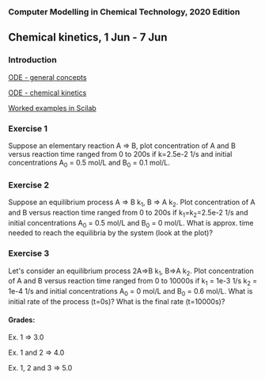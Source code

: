 ### Computer Modelling in Chemical Technology, 2020 Edition

## Chemical kinetics, 1 Jun - 7 Jun


### Introduction

[ODE - general concepts](https://chem.libretexts.org/Bookshelves/Physical_and_Theoretical_Chemistry_Textbook_Maps/Book%3A_Mathematical_Methods_in_Chemistry_(Levitus)/04%3A_First_Order_Ordinary_Differential_Equations/4.01%3A_Definitions_and_General_Concepts)

[ODE - chemical kinetics](https://chem.libretexts.org/Bookshelves/Physical_and_Theoretical_Chemistry_Textbook_Maps/Book%3A_Mathematical_Methods_in_Chemistry_(Levitus)/04%3A_First_Order_Ordinary_Differential_Equations/4.03%3A_Chemical_Kinetics)

[Worked examples in Scilab](https://github.com/sbednarz/scilab/tree/master/04)

### Exercise 1

Suppose an elementary reaction A => B, plot concentration of A and B versus reaction time ranged from 0 to 200s if k=2.5e-2 1/s and initial concentrations A<sub>0</sub> = 0.5 mol/L and B<sub>0</sub> = 0.1 mol/L.

### Exercise 2

Suppose an equilibrium process A => B k<sub>1</sub>, B => A k<sub>2</sub>. Plot concentration of A and B versus reaction time ranged from 0 to 200s if k<sub>1</sub>=k<sub>2</sub>=2.5e-2 1/s and initial concentrations A<sub>0</sub> = 0.5 mol/L and B<sub>0</sub> = 0 mol/L. What is approx. time needed to reach the equilibria by the system (look at the plot)?

### Exercise 3

Let's consider an equilibrium process 2A=>B k<sub>1</sub>, B=>A k<sub>2</sub>. Plot concentration of A and B versus reaction time ranged from 0 to 10000s  if k<sub>1</sub> = 1e-3 1/s k<sub>2</sub> = 1e-4 1/s and initial concentrations A<sub>0</sub> = 0 mol/L and B<sub>0</sub> = 0.6 mol/L. What is initial rate of the process (t=0s)? What is the final rate (t=10000s)?

#### Grades:

Ex. 1 => 3.0

Ex. 1 and 2 => 4.0

Ex. 1, 2 and 3 => 5.0 
